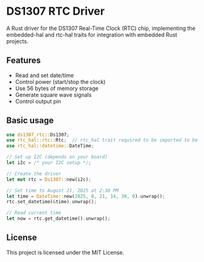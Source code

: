 # DS1307 RTC Driver

A Rust driver for the DS1307 Real-Time Clock (RTC) chip, implementing the embedded-hal and rtc-hal traits for integration with embedded Rust projects.

## Features

- Read and set date/time
- Control power (start/stop the clock)
- Use 56 bytes of memory storage
- Generate square wave signals
- Control output pin

## Basic usage

```rust
use ds1307_rtc::Ds1307;
use rtc_hal::rtc::Rtc;  // rtc_hal trait required to be imported to be used
use rtc_hal::datetime::DateTime;

// Set up I2C (depends on your board)
let i2c = /* your I2C setup */;

// Create the driver
let mut rtc = Ds1307::new(i2c);

// Set time to August 21, 2025 at 2:30 PM
let time = DateTime::new(2025, 8, 21, 14, 30, 0).unwrap();
rtc.set_datetime(&time).unwrap();

// Read current time
let now = rtc.get_datetime().unwrap();
```

## License

This project is licensed under the MIT License.
